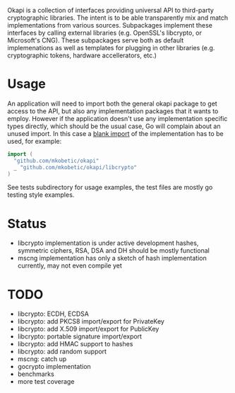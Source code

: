 Okapi is a collection of interfaces providing universal API to third-party cryptographic libraries. The intent is to be able transparently mix and match implementations from various sources. Subpackages implement these interfaces by calling external libraries (e.g. OpenSSL's libcrypto, or Microsoft's CNG). These subpackages serve both as default implemenations as well as templates for plugging in other libraries (e.g. cryptographic tokens, hardware accellerators, etc.)

Usage
=====

An application will need to import both the general okapi package to get access to the API, but also any implementation packages that it wants to employ. However if the application doesn't use any implementation specific types directly, which should be the usual case, Go will complain about an unused import. In this case a [blank import](http://golang.org/doc/effective_go.html#blank_import) of the implementation has to be used, for example:

```go
import (
  "github.com/mkobetic/okapi"
  _ "github.com/mkobetic/okapi/libcrypto"
)
```

See tests subdirectory for usage examples, the test files are mostly go testing style examples.

Status
======

* libcrypto implementation is under active development hashes, symmetric ciphers, RSA, DSA and DH should be mostly functional
* mscng implementation has only a sketch of hash implementation currently, may not even compile yet

TODO
====

 * libcrypto: ECDH, ECDSA
 * libcrypto: add PKCS8 import/export for PrivateKey
 * libcrypto: add X.509 import/export for PublicKey
 * libcrypto: portable signature import/export
 * libcrypto: add HMAC support to hashes
 * libcrypto: add random support
 * mscng: catch up
 * gocrypto implementation
 * benchmarks
 * more test coverage